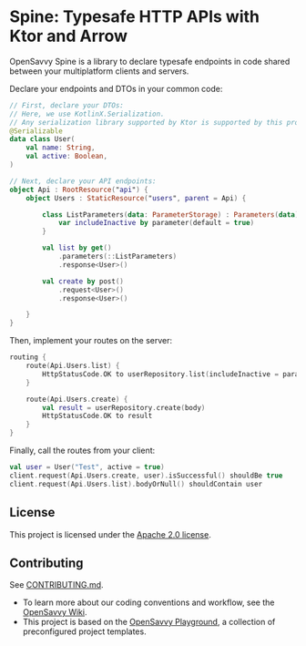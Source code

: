 # Spine: Typesafe HTTP APIs with Ktor and Arrow

OpenSavvy Spine is a library to declare typesafe endpoints in code shared between your multiplatform clients and servers.

Declare your endpoints and DTOs in your common code:

```kotlin
// First, declare your DTOs:
// Here, we use KotlinX.Serialization.
// Any serialization library supported by Ktor is supported by this project. 
@Serializable
data class User(
	val name: String,
	val active: Boolean,
)

// Next, declare your API endpoints:
object Api : RootResource("api") {
	object Users : StaticResource("users", parent = Api) {

		class ListParameters(data: ParameterStorage) : Parameters(data) {
			var includeInactive by parameter(default = true)
		}

		val list by get()
			.parameters(::ListParameters)
			.response<User>()

		val create by post()
			.request<User>()
			.response<User>()

	}
}
```

Then, implement your routes on the server:

```kotlin
routing {
	route(Api.Users.list) {
		HttpStatusCode.OK to userRepository.list(includeInactive = parameters.includeInactive)
	}

	route(Api.Users.create) {
		val result = userRepository.create(body)
		HttpStatusCode.OK to result
	}
}
```

Finally, call the routes from your client:

```kotlin
val user = User("Test", active = true)
client.request(Api.Users.create, user).isSuccessful() shouldBe true
client.request(Api.Users.list).bodyOrNull() shouldContain user
```

## License

This project is licensed under the [Apache 2.0 license](LICENSE).

## Contributing

See [CONTRIBUTING.md](CONTRIBUTING.md).
- To learn more about our coding conventions and workflow, see the [OpenSavvy Wiki](https://gitlab.com/opensavvy/wiki/-/blob/main/README.md#wiki).
- This project is based on the [OpenSavvy Playground](docs/playground/README.md), a collection of preconfigured project templates.
